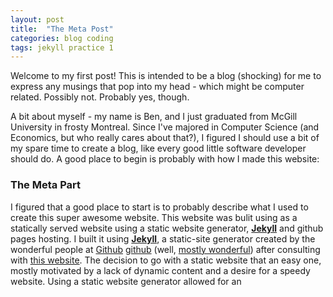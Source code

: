 ```yaml
---
layout: post
title:  "The Meta Post"
categories: blog coding
tags: jekyll practice 1
---
```

Welcome to my first post! This is intended to be a blog (shocking) for me to express any musings that pop into my head - which might be computer related. Possibly not. Probably yes, though.

A bit about myself - my name is Ben, and I just graduated from McGill University in frosty Montreal. Since I've majored in Computer Science (and Economics, but who really cares about that?), I figured I should use a bit of my spare time to create a blog, like every good little software developer should do. A good place to begin is probably with how I made this website:
### The Meta Part
I figured that a good place to start is to probably describe what I used to create this super awesome website. This website was bulit using as a statically served website using a static website generator, **[Jekyll][jekyll]** and github pages hosting. I built it using **[Jekyll][jekyll]**, a static-site generator created by the wonderful people at [Github] [github] (well, [mostly wonderful][github_trouble]) after consulting with [this website][top_static_gen]. The decision to go with a static website that an easy one, mostly motivated by a lack of dynamic content and a desire for a speedy website. Using a static website generator allowed for an 

[jekyll]:    http://jekyllrb.com
[github]:    http://github.com
[github_trouble]:    http://techcrunch.com/2014/03/15/julie-ann-horvath-describes-sexism-and-intimidation-behind-her-github-exit/
[top_static_gen]:     http://www.staticgen.com/